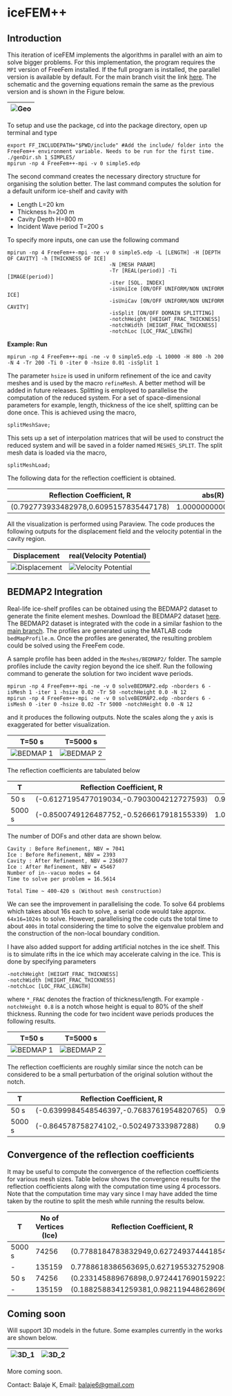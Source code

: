 # iceFEM++

## Introduction

This iteration of iceFEM implements the algorithms in parallel with an aim to solve bigger problems. For this implementation, the program requires the ``MPI`` version of FreeFem installed. If the full program is installed, the parallel version is available by default. For the main branch visit the link [here](https://github.com/Balaje/iceFem/tree/master). The schematic and
the governing equations remain the same as the previous version and is shown in the Figure below.

| ![Geo](./Images/iceGeo.png)
| ----------------------------------

To setup and use the package, cd into the package directory, open up terminal and type

```shell
export FF_INCLUDEPATH="$PWD/include" #Add the include/ folder into the FreeFem++ environment variable. Needs to be run for the first time.
./genDir.sh 1_SIMPLE5/
mpirun -np 4 FreeFem++-mpi -v 0 simple5.edp
```

The second command creates the necessary directory structure for organising the solution better. The last command computes the solution for a default uniform ice-shelf and cavity with

* Length L=20 km
* Thickness h=200 m
* Cavity Depth H=800 m
* Incident Wave period T=200 s

To specify more inputs, one can use the following command

```shell
mpirun -np 4 FreeFem++-mpi -ne -v 0 simple5.edp -L [LENGTH] -H [DEPTH OF CAVITY] -h [THICKNESS OF ICE]
                                 -N [MESH PARAM]
                                 -Tr [REAL(period)] -Ti [IMAGE(period)]
                                 -iter [SOL. INDEX]
                                 -isUniIce [ON/OFF UNIFORM/NON UNIFORM ICE]
                                 -isUniCav [ON/OFF UNIFORM/NON UNIFORM CAVITY]
                                 -isSplit [ON/OFF DOMAIN SPLITTING]
                                 -notchHeight [HEIGHT_FRAC_THICKNESS]
                                 -notchWidth [HEIGHT_FRAC_THICKNESS]
                                 -notchLoc [LOC_FRAC_LENGTH]
```

**Example: Run**

```shell
mpirun -np 4 FreeFem++-mpi -ne -v 0 simple5.edp -L 10000 -H 800 -h 200 -N 4 -Tr 200 -Ti 0 -iter 0 -hsize 0.01 -isSplit 1  
```

The parameter ``hsize`` is used in uniform refinement of the ice and cavity meshes and is used by the macro ```refineMesh```. A better method will be added in future releases. Splitting is employed to parallelise the computation of the reduced system. For a set of space-dimensional parameters for example, length, thickness of the ice shelf, splitting can be done once. This is achieved using the macro,

``` shell
splitMeshSave;
```

This sets up a set of interpolation matrices that will be used to construct the reduced system and will be saved in a folder named ```MESHES_SPLIT```. The split mesh data is loaded via the macro,

```shell
splitMeshLoad;
```

The following data for the reflection coefficient is obtained.

| Reflection Coefficient, R | abs(R) |
----- | ---- |
| (0.792773933482978,0.6095157835447178) | 1.000000000000102 |

All the visualization is performed using Paraview. The code produces the following outputs for the displacement field and the velocity potential in the cavity region.

| Displacement | real(Velocity Potential)|
| --- | ---- |
|  ![Displacement](./Images/ReDisp1.png) | ![Velocity Potential](./Images/RePhi1.png) |





## BEDMAP2 Integration

Real-life ice-shelf profiles can be obtained using the BEDMAP2 dataset to generate the finite element meshes. Download the BEDMAP2 dataset [here](https://www.mathworks.com/matlabcentral/fileexchange/42353-bedmap2-toolbox-for-matlab). The BEDMAP2 dataset is integrated with the code in a similar fashion to the [main branch](https://github.com/Balaje/iceFem/tree/master#bedmap2-integration). The profiles are generated using the MATLAB code ```bedMapProfile.m```. Once the profiles are generated, the resulting problem could be solved using the FreeFem code.

A sample profile has been added in the ```Meshes/BEDMAP2/``` folder. The sample profiles include the cavity region beyond the ice shelf. Run the following command to generate the solution for two incident wave periods.

```shell
mpirun -np 4 FreeFem++-mpi -ne -v 0 solveBEDMAP2.edp -nborders 6 -isMesh 1 -iter 1 -hsize 0.02 -Tr 50 -notchHeight 0.0 -N 12
mpirun -np 4 FreeFem++-mpi -ne -v 0 solveBEDMAP2.edp -nborders 6 -isMesh 0 -iter 0 -hsize 0.02 -Tr 5000 -notchHeight 0.0 -N 12
```

and it produces the following outputs. Note the scales along the ``y`` axis is exaggerated for better visualization.

| T=50 s | T=5000 s |
| --- | --- |
| ![BEDMAP 1](./Images/BM1.png) | ![BEDMAP 2](./Images/BM2.png) |

The reflection coefficients are tabulated below

T | Reflection Coefficient, R | abs(R) |
---| ---- | ---- |
50 s| (-0.6127195477019034,-0.7903004212727593) | 0.999999999999963 |
5000 s | (-0.8500749126487752,-0.5266617918155339) | 1.000000000036586 |


The number of DOFs and other data are shown below.

```
Cavity : Before Refinement, NBV = 7041
Ice : Before Refinement, NBV = 2393
Cavity : After Refinement, NBV = 236077
Ice : After Refinement, NBV = 45467
Number of in--vacuo modes = 64
Time to solve per problem = 16.5614

Total Time ~ 400-420 s (Without mesh construction)
```
We can see the improvement in parallelising the code. To solve 64 problems which takes about 16s each to solve, a serial code would take approx. ``64x16=1024s`` to solve. However, parallelising the code cuts the total time to about ``400s`` in total considering the time to solve the eigenvalue problem and the construction of the non-local boundary condition.

I have also added support for adding artificial notches in the ice shelf. This is to simulate rifts in the ice which may accelerate calving in the ice. This is done by specifying parameters

```shell
-notchHeight [HEIGHT_FRAC_THICKNESS]
-notchWidth [HEIGHT_FRAC_THICKNESS]
-notchLoc [LOC_FRAC_LENGTH]
```
where ``*_FRAC`` denotes the fraction of thickness/length. For example ```-notchHeight 0.8``` is a notch whose height is equal to 80% of the shelf thickness. Running the code for two incident wave periods produces the following results.

| T=50 s | T=5000 s |
| --- | --- |
| ![BEDMAP 1](./Images/BM3.png) | ![BEDMAP 2](./Images/BM4.png) |

The reflection coefficients are roughly similar since the notch can be considered to be a small perturbation of the original solution without the notch.

T | Reflection Coefficient, R | abs(R) |
---| ---- | ---- |
50 s| (-0.6399984548546397,-0.7683761954820765) | 0.9999999999999183 |
5000 s | (-0.864578758274102,-0.502497333987288) | 0.9999999999615601 |

## Convergence of the reflection coefficients
It may be useful to compute the convergence of the reflection coefficients for various mesh sizes. Table below shows the convergence results for the reflection coefficients along with the computation time using 4 processors. Note that the computation time may vary since I may have added the time taken by the routine to split the mesh while running the results below.

T | No of Vertices (Ice) | Reflection Coefficient, R | abs(R) | Computation time (in s)|
--- | --- | --- | ---- | --- |
5000 s | 74256 | (0.7788184783832949,0.6272493744418549) | 1.000000000004485 | 182.92829 |
 - | 135159 | 0.7788618386563695,0.6271955327529088 | 1.000000000010193 | 309.2567 |
50 s | 74256 | (0.233145889676898,0.9724417690159223) | 1.000000000000024 | 220.0760 |
 - | 135159 | (0.1882588341259381,0.9821194486286965) | 1.000000000000596 | 429.2906 |




## Coming soon
Will support 3D models in the future. Some examples currently in the works are shown below.

 | ![3D_1](./Images/Displacement.png) | ![3D_2](./Images/Velocity.png) |
 | ---------------------------------- | ------------------------------ |

More coming soon.

Contact: Balaje K,  Email: [balaje6@gmail.com](mailto:balaje6@gmail.com)

